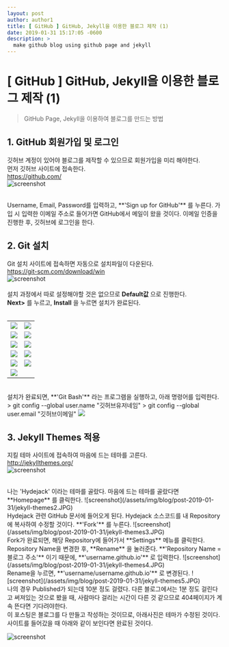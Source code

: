 ```yaml
---
layout: post
author: author1
title: [ GitHub ] GitHub, Jekyll을 이용한 블로그 제작 (1)
date: 2019-01-31 15:17:05 -0600
description: >
  make github blog using github page and jekyll
---
```

# [ GitHub ] GitHub, Jekyll을 이용한 블로그 제작 (1)
> GitHub Page, Jekyll을 이용하여 블로그를 만드는 방법

## 1. GitHub 회원가입 및 로그인
깃허브 계정이 있어야 블로그를 제작할 수 있으므로 회원가입을 미리 해야한다.  
먼저 깃허브 사이트에 접속한다.  
<https://github.com/>  
![screenshot](/assets/img/blog/post-2019-01-31/github-signup-view.JPG)  

<br>
Username, Email, Password를 입력하고, **'Sign up for GitHub'** 를 누른다.  
가입 시 입력한 이메일 주소로 들어가면 GitHub에서 메일이 왔을 것이다.  
이메일 인증을 진행한 후, 깃허브에 로그인을 한다.

<br>

## 2. Git 설치
Git 설치 사이트에 접속하면 자동으로 설치파일이 다운된다.  
<https://git-scm.com/download/win>  
![screenshot](/assets/img/blog/post-2019-01-31/git-site.JPG)  
<br>
설치 과정에서 따로 설정해야할 것은 없으므로 **Default값** 으로 진행한다.  
**Next>** 를 누르고, **Install** 을 누르면 설치가 완료된다.  
<br>

<table>
  <tr>
    <td> <img src="/assets/img/blog/post-2019-01-31/git-setup1.JPG"> </td>
    <td> <img src="/assets/img/blog/post-2019-01-31/git-setup2.JPG"> </td>
  </tr>
  <tr>
    <td> <img src="/assets/img/blog/post-2019-01-31/git-setup3.JPG"> </td>
    <td> <img src="/assets/img/blog/post-2019-01-31/git-setup4.JPG"> </td>
  </tr>
  <tr>
    <td> <img src="/assets/img/blog/post-2019-01-31/git-setup5.JPG"> </td>
    <td> <img src="/assets/img/blog/post-2019-01-31/git-setup6.JPG"> </td>
  </tr>
  <tr>
    <td> <img src="/assets/img/blog/post-2019-01-31/git-setup7.JPG"> </td>
    <td> <img src="/assets/img/blog/post-2019-01-31/git-setup8.JPG"> </td>
  </tr>
  <tr>
    <td> <img src="/assets/img/blog/post-2019-01-31/git-setup9.JPG"> </td>
    <td> <img src="/assets/img/blog/post-2019-01-31/git-setup10.JPG"> </td>
  </tr>
  <tr>
    <td> <img src="/assets/img/blog/post-2019-01-31/git-setup11.JPG"> </td>
    <td> </td>
  </tr>
</table>


<br>
설치가 완료되면, **'Git Bash'** 라는 프로그램을 실행하고, 아래 명령어를 입력한다.  
> git config --global user.name "깃허브유저네임"  
> git config --global user.email "깃허브이메일"  

<img src="/assets/img/blog/post-2019-01-31/git-bash2.JPG">

<br>

## 3. Jekyll Themes 적용
지킬 테마 사이트에 접속하여 마음에 드는 테마를 고른다.  
<http://jekyllthemes.org/>  
![screenshot](/assets/img/blog/post-2019-01-31/jekyll-themes1.JPG)  

<br>
나는 'Hydejack' 이라는 테마를 골랐다.  
마음에 드는 테마를 골랐다면 **Homepage** 를 클릭한다.  
![screenshot](/assets/img/blog/post-2019-01-31/jekyll-themes2.JPG)  

<br>
Hydejack 관련 GitHub 문서에 들어오게 된다.  
Hydejack 소스코드를 내 Repository에 복사하여 수정할 것이다.   
**'Fork'** 를 누른다.  
![screenshot](/assets/img/blog/post-2019-01-31/jekyll-themes3.JPG)  

<br>
Fork가 완료되면, 해당 Repository에 들어가서 **Settings** 메뉴를 클릭한다.  
Repository Name을 변경한 후, **Rename** 을 눌러준다.  
**'Repository Name = 블로그 주소'** 이기 때문에, **'username.github.io'** 로 입력한다.  
![screenshot](/assets/img/blog/post-2019-01-31/jekyll-themes4.JPG)  

<br>
Rename을 누르면, **'username/username.github.io'** 로 변경된다.  
![screenshot](/assets/img/blog/post-2019-01-31/jekyll-themes5.JPG)  

<br>
나의 경우 Published가 되는데 10분 정도 걸렸다.  
다른 블로그에서는 1분 정도 걸린다고 써져있는 것으로 봤을 때,  
사람마다 걸리는 시간이 다른 것 같으므로 404페이지가 계속 뜬다면 기다려야한다.  
<br>
이 포스팅은 블로그를 다 만들고 작성하는 것이므로, 아래사진은 테마가 수정된 것이다.  
사이트를 들어갔을 때 아래와 같이 보인다면 완료된 것이다.  

![screenshot](/assets/img/blog/post-2019-01-31/jekyll-themes6.JPG)  
